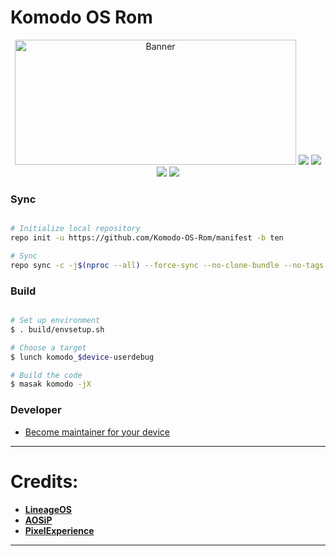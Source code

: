 # Komodo OS Rom #
<p align="center">
<a href="https://imgur.com/8RoBGQS"><img src="https://i.imgur.com/8RoBGQS.png" title="Banner" height="200" width="450"/></a>
<a href="https://sourceforge.net/p/komodos-rom/"><img src="https://img.shields.io/sourceforge/dm/komodos-rom.svg?color=red&label=Komodo%20OS%20Downloads&style=popout-square&labelColor=121217&logo=openSUSE"></a>
<a href="https://jenkins.komodo-os.my.id/job/komodo-release"><img src="https://jenkins.komodo-os.my.id/job/komodo-release/badge/icon?style=flat-square&subject=Build%20Jenkins"></a>
<a href="https://crowdin.com/project/komodo-os-rom"><img src="https://badges.crowdin.net/komodo-os-rom/localized.svg"></a>
<a href="https://t.me/KomodOSRom"><img src="https://img.shields.io/badge/Telegram-Chat-blue?style=popout-square"></a>
</p>

### Sync ###

```bash

# Initialize local repository
repo init -u https://github.com/Komodo-OS-Rom/manifest -b ten

# Sync
repo sync -c -j$(nproc --all) --force-sync --no-clone-bundle --no-tags
```

### Build ###

```bash

# Set up environment
$ . build/envsetup.sh

# Choose a target
$ lunch komodo_$device-userdebug

# Build the code
$ masak komodo -jX
```

### Developer ###

- [Become maintainer for your device](https://github.com/Komodo-OS-Rom/manifest/wiki/Maintainers-Requirements)

---------------------------------------------------------------------------------------
 Credits:
 =======

 * [**LineageOS**](https://github.com/LineageOS)
 * [**AOSiP**](https://github.com/AOSiP)
 * [**PixelExperience**](https://github.com/PixelExperience)

---------------------------------------------------------------------------------------
